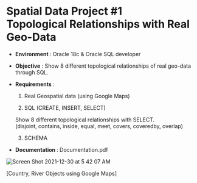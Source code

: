 # Spatial Data Project #1 <br>Topological Relationships with Real Geo-Data

* <b> Environment </b>: Oracle 18c & Oracle SQL developer

* <b>Objective</b> : Show 8 different topological relationships of real geo-data through SQL.

* <b>Requirements</b> : 
    1) Real Geospatial data (using Google Maps)

    2) SQL (CREATE, INSERT, SELECT)
    
    Show 8 different topological relationships with SELECT.<br>(disjoint, contains, inside, equal, meet, covers, coveredby, overlap)

    3) SCHEMA
    

* <b> Documentation </b>: Documentation.pdf

![Screen Shot 2021-12-30 at 5 42 07 AM](https://user-images.githubusercontent.com/69205130/147701999-f9e3385f-7f60-4511-ad50-1bdaac6f7ccd.png)

[Country, River Objects using Google Maps]
